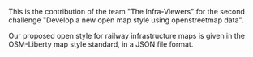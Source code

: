 This is the contribution of the team "The Infra-Viewers" for the second challenge "Develop a new open map style using openstreetmap data".

Our proposed open style for railway infrastructure maps is given in the OSM-Liberty map style standard, in a JSON file format.

